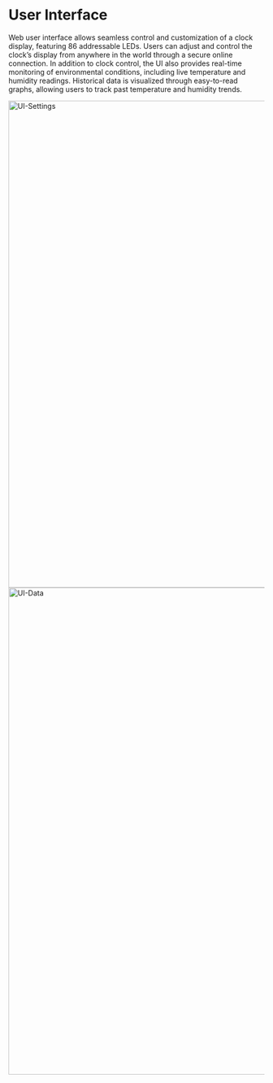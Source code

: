 # User Interface

Web user interface allows seamless control and customization of a clock display, featuring 86 addressable LEDs. Users can adjust and control the clock’s display from anywhere in the world through a secure online connection.
In addition to clock control, the UI also provides real-time monitoring of environmental conditions, including live temperature and humidity readings. Historical data is visualized through easy-to-read graphs, allowing users to track past temperature and humidity trends.

<img width="959" alt="UI-Settings" src="https://github.com/user-attachments/assets/019985b5-13c6-478c-97d5-cffb6b08f96e">
<img width="959" alt="UI-Data" src="https://github.com/user-attachments/assets/30d4f083-bf69-49ed-9f1f-15f71ddd5d40">
